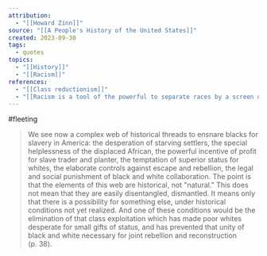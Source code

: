 ```yaml
---
attribution:
  - "[[Howard Zinn]]"
source: "[[A People's History of the United States]]"
created: 2023-09-30
tags:
  - quotes
topics:
  - "[[History]]"
  - "[[Racism]]"
references:
  - "[[Class reductionism]]"
  - "[[Racism is a tool of the powerful to separate races by a screen of racial contempt]]"
---
```

#fleeting 

>We see now a complex web of historical threads to ensnare blacks for slavery in America: the desperation of starving settlers, the special helplessness of the displaced African, the powerful incentive of profit for slave trader and planter, the temptation of superior status for whites, the elaborate controls against escape and rebellion, the legal and social punishment of black and white collaboration.  The point is that the elements of this web are historical, not "natural." This does not mean that they are easily disentangled, dismantled. It means only that there is a possibility for something else, under historical conditions not yet realized. And one of these conditions would be the elimination of that class exploitation which has made poor whites desperate for small gifts of status, and has prevented that unity of black and white necessary for joint rebellion and reconstruction (p. 38).
